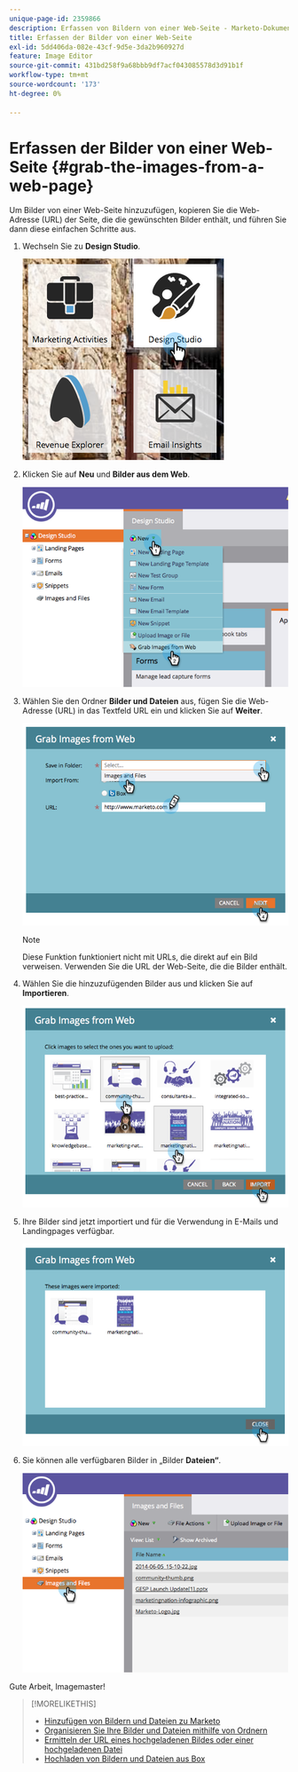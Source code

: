 ```yaml
---
unique-page-id: 2359866
description: Erfassen von Bildern von einer Web-Seite - Marketo-Dokumente - Produktdokumentation
title: Erfassen der Bilder von einer Web-Seite
exl-id: 5dd406da-082e-43cf-9d5e-3da2b960927d
feature: Image Editor
source-git-commit: 431bd258f9a68bbb9df7acf043085578d3d91b1f
workflow-type: tm+mt
source-wordcount: '173'
ht-degree: 0%

---
```


# Erfassen der Bilder von einer Web-Seite {#grab-the-images-from-a-web-page}

Um Bilder von einer Web-Seite hinzuzufügen, kopieren Sie die Web-Adresse (URL) der Seite, die die gewünschten Bilder enthält, und führen Sie dann diese einfachen Schritte aus.

1. Wechseln Sie zu **Design Studio**.

   ![](assets/designstudio-2.png)

1. Klicken Sie auf **Neu** und **Bilder aus dem Web**.

   ![](assets/image2014-9-16-11-3a37-3a46.png)

1. Wählen Sie den Ordner **Bilder und Dateien** aus, fügen Sie die Web-Adresse (URL) in das Textfeld URL ein und klicken Sie auf **Weiter**.

   ![](assets/image2014-9-16-11-3a37-3a55.png)

   >[!NOTE]
   >
   >Diese Funktion funktioniert nicht mit URLs, die direkt auf ein Bild verweisen. Verwenden Sie die URL der Web-Seite, die die Bilder enthält.

1. Wählen Sie die hinzuzufügenden Bilder aus und klicken Sie auf **Importieren**.

   ![](assets/image2014-9-16-11-3a38-3a3.png)

1. Ihre Bilder sind jetzt importiert und für die Verwendung in E-Mails und Landingpages verfügbar.

   ![](assets/image2014-9-16-11-3a38-3a9.png)

1. Sie können alle verfügbaren Bilder in „Bilder **Dateien“**.

   ![](assets/image2014-9-16-11-3a38-3a18.png)

Gute Arbeit, Imagemaster!

>[!MORELIKETHIS]
>
>* [Hinzufügen von Bildern und Dateien zu Marketo](/help/marketo/product-docs/demand-generation/images-and-files/add-images-and-files-to-marketo.md)
>* [Organisieren Sie Ihre Bilder und Dateien mithilfe von Ordnern](/help/marketo/product-docs/demand-generation/images-and-files/organize-your-images-and-files-using-folders.md)
>* [Ermitteln der URL eines hochgeladenen Bildes oder einer hochgeladenen Datei](/help/marketo/product-docs/demand-generation/images-and-files/find-the-url-of-an-uploaded-image-or-file.md)
>* [Hochladen von Bildern und Dateien aus Box](/help/marketo/product-docs/demand-generation/images-and-files/upload-images-and-files-from-box.md)
